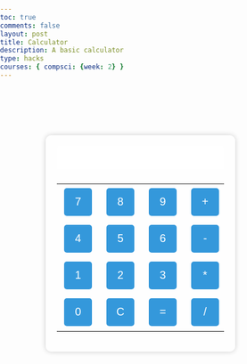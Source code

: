 ```yaml
---
toc: true
comments: false
layout: post
title: Calculator
description: A basic calculator
type: hacks
courses: { compsci: {week: 2} }
---
```


<html lang="en">
<head>
<meta charset="UTF-8">
<meta name="viewport" content="width=device-width, initial-scale=1.0">
<title>Calculator</title>
<style>
  body {
    margin: 0;
    padding: 0;
    background-image: url('cool-background.jpg'); /* Replace with your image URL */
    background-size: cover;
    font-family: Arial, sans-serif;
  }
  .calculator {
    width: 300px;
    margin: 100px auto;
    padding: 20px;
    background-color: rgba(255, 255, 255, 0.7);
    border-radius: 10px;
    box-shadow: 0 0 10px rgba(0, 0, 0, 0.2);
  }
  input[type="text"] {
    width: 100%;
    padding: 10px;
    margin-bottom: 10px;
    font-size: 18px;
    border: none;
    border-radius: 5px;
  }
  button {
    width: 50px;
    height: 50px;
    font-size: 20px;
    margin: 5px;
    border: none;
    border-radius: 5px;
    background-color: #3498db;
    color: #fff;
    cursor: pointer;
  }
</style>
</head>
<body>
  <div class="calculator">
    <input type="text" id="result" readonly>
    <table>
      <tr>
        <td><button onclick="appendToResult('7')">7</button></td>
        <td><button onclick="appendToResult('8')">8</button></td>
        <td><button onclick="appendToResult('9')">9</button></td>
        <td><button onclick="appendToResult('+')">+</button></td>
      </tr>
      <tr>
        <td><button onclick="appendToResult('4')">4</button></td>
        <td><button onclick="appendToResult('5')">5</button></td>
        <td><button onclick="appendToResult('6')">6</button></td>
        <td><button onclick="appendToResult('-')">-</button></td>
      </tr>
      <tr>
        <td><button onclick="appendToResult('1')">1</button></td>
        <td><button onclick="appendToResult('2')">2</button></td>
        <td><button onclick="appendToResult('3')">3</button></td>
        <td><button onclick="appendToResult('*')">*</button></td>
      </tr>
      <tr>
        <td><button onclick="appendToResult('0')">0</button></td>
        <td><button onclick="clearResult()">C</button></td>
        <td><button onclick="calculateResult()">=</button></td>
        <td><button onclick="appendToResult('/')">/</button></td>
      </tr>
    </table>
  </div>
  
  <script>
    function appendToResult(value) {
      document.getElementById('result').value += value;
    }
    
    function clearResult() {
      document.getElementById('result').value = '';
    }
    
    function calculateResult() {
      try {
        const result = eval(document.getElementById('result').value);
        document.getElementById('result').value = result;
      } catch (error) {
        document.getElementById('result').value = 'Error';
      }
    }
  </script>
</body>
</html>
